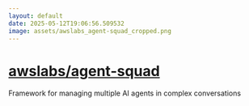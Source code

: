 ```yaml
---
layout: default
date: 2025-05-12T19:06:56.509532
image: assets/awslabs_agent-squad_cropped.png
---
```


# [awslabs/agent-squad](https://github.com/awslabs/agent-squad)

Framework for managing multiple AI agents in complex conversations
